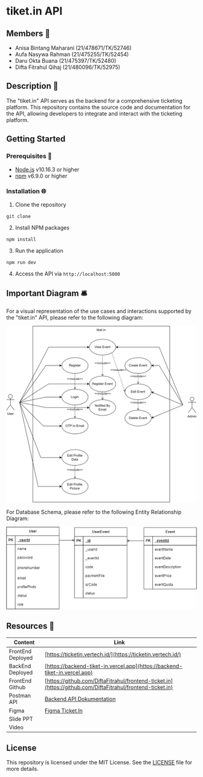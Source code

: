 # tiket.in API 

## Members 🦰
* Anisa Bintang Maharani (21/478671/TK/52746)
* Aufa Nasywa Rahman (21/475255/TK/52454)
* Daru Okta Buana (21/475397/TK/52480)
* Difta Fitrahul Qihaj (21/480096/TK/52975) <br>

## Description 📑
The "tiket.in" API serves as the backend for a comprehensive ticketing platform. This repository contains the source code and documentation for the API, allowing developers to integrate and interact with the ticketing platform.

## Getting Started 
### Prerequisites 🚨
- [Node.js](https://nodejs.org/en/) v10.16.3 or higher
- [npm](https://www.npmjs.com/) v6.9.0 or higher

### Installation 🌐
1. Clone the repository
```
git clone
```
2. Install NPM packages
```
npm install
```
3. Run the application
```
npm run dev
```
4. Access the API via `http://localhost:5000`

## Important Diagram 🛎️

For a visual representation of the use cases and interactions supported by the "tiket.in" API, please refer to the following diagram:

![Use Case Diagram](/images/UseCase.png)

For Database Schema, please refer to the following Entity Relationship Diagram:

![ERD](/images/ERD.png)

## Resources 📗
| Content | Link |
| --- | --- |
| FrontEnd Deployed | [https://ticketin.vertech.id/](https://ticketin.vertech.id/) |
| BackEnd Deployed | [https://backend-tiket-in.vercel.app](https://backend-tiket-in.vercel.app) |
| FrontEnd Github | [https://github.com/DiftaFitrahul/frontend-ticket.in](https://github.com/DiftaFitrahul/frontend-ticket.in) |
| Postman API | [Backend API Dokumentation](https://www.postman.com/aufarhmn/workspace/tiket-in/collection/24138340-4086676b-711e-4de4-a817-42f1d31bb838?action=share&creator=24138340) |
| Figma | [Figma Ticket.In](https://www.figma.com/file/er08vyAtQ0sa2jUPql4tzw/Website-Event-Ticketing-(Community)?type=design&node-id=304%3A3&mode=design&t=VYVMMGikEEyarKRk-1) |
| Slide PPT | |
| Video | |

## License

This repository is licensed under the MIT License. See the [LICENSE](LICENSE) file for more details.